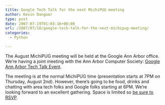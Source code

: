 ```yaml
---
title: Google Tech Talk for the next MichiPUG meeting
author: Kevin Dangoor
type: post
date: 2007-07-19T01:03:16+00:00
url: /2007/07/18/google-tech-talk-for-the-next-michipug-meeting/
categories:
  - Python

---
```

The August MichiPUG meeting will be held at the Google Ann Arbor office. We&#8217;re having a joint meeting with the Ann Arbor Computer Society: [Google Ann Arbor Tech Talk Event][1].

The meeting is at the normal MichiPUG time (presentation starts at 7PM on Thursday, August 2nd). However, there&#8217;s going to be food, drinks and chatting with area tech folks and Google folks starting at 6PM. We&#8217;re looking forward to an excellent gathering. Space is limited so [be sure to RSVP][1].

 [1]: http://services.google.com/events/annarbor_techtalk07